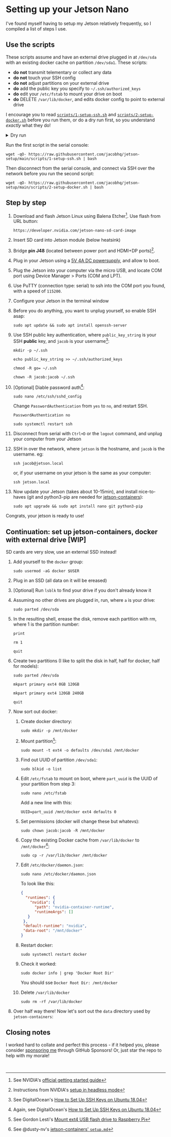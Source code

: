 # Setting up your Jetson Nano
I've found myself having to setup my Jetson relatively frequently, so I compiled a list of steps I use.

## Use the scripts
These scripts assume and have an external drive plugged in at `/dev/sda` with an existing docker cache on partition `/dev/sda1`. These scripts:
- **do not** transmit telementary or collect any data
- **do not** touch your SSH config
- **do not** adjust partitions on your external drive
- **do** add the public key you specify to `~/.ssh/authorized_keys`
- **do** edit your `/etc/fstab` to mount your drive on boot
- **do** DELETE `/var/lib/docker`, and edits docker config to point to external drive

I encourage you to read [`scripts/1-setup-ssh.sh`](https://github.com/jacobhq/jetson-setup/blob/main/scripts/1-setup-ssh.sh) and [`scripts/2-setup-docker.sh`](https://github.com/jacobhq/jetson-setup/blob/main/scripts/2-setup-docker.sh) before you run them, or do a dry run first, so you understand _exactly_ what they do!

<details>
  <summary>Dry run</summary>
  
  ```
  wget -qO- https://raw.githubusercontent.com/jacobhq/jetson-setup/main/scripts/1-setup-ssh.sh | bash -s -- --dry-run
  ```
  
  ```
  wget -qO- https://raw.githubusercontent.com/jacobhq/jetson-setup/main/scripts/2-setup-docker.sh | bash -s -- --dry-run
  ```

</details>

Run the first script in the serial console:
```
wget -qO- https://raw.githubusercontent.com/jacobhq/jetson-setup/main/scripts/1-setup-ssh.sh | bash
```

Then disconnect from the serial console, and connect via SSH over the network before you run the second script:
```
wget -qO- https://raw.githubusercontent.com/jacobhq/jetson-setup/main/scripts/2-setup-docker.sh | bash
```

## Step by step
1. Download and flash Jetson Linux using Balena Etcher[^1]. Use flash from URL button:
  
   ```
   https://developer.nvidia.com/jetson-nano-sd-card-image
   ```
2. Insert SD card into Jetson module (below heatsink)
3. Bridge **pin J48** (located between power port and HDMI+DP ports)[^2].
4. Plug in your Jetson using a [5V 4A DC powersupply](https://www.amazon.co.uk/gp/product/B0BGC3F6QS?ref=ppx_pt2_dt_b_prod_image), and allow to boot.
5. Plug the Jetson into your computer via the micro USB, and locate COM port using Device Manager > Ports (COM and LPT).
6. Use PuTTY (connection type: serial) to ssh into the COM port you found, with a speed of `115200`.
7. Configure your Jetson in the terminal window
8. Before you do anything, you want to unplug yourself, so enable SSH asap:

   ```
   sudo apt update && sudo apt install openssh-server
   ```
9. Use SSH public key authentication, where `public_key_string` is your SSH **public** key, and `jacob` is your username[^4]:
   ```
   mkdir -p ~/.ssh
   ```
   ```
   echo public_key_string >> ~/.ssh/authorized_keys
   ```
   ```
   chmod -R go= ~/.ssh
   ```
   ```
   chown -R jacob:jacob ~/.ssh
   ```
10. [Optional] Diable password auth[^5]:
    ```
    sudo nano /etc/ssh/sshd_config
    ```
    Change `PasswordAuthentication` from `yes` to `no`, and restart SSH.
    ```
    PasswordAuthentication no
    ```
    ```
    sudo systemctl restart ssh
    ```
11. Disconnect from serial with `Ctrl+D` or the `logout` command, and unplug your computer from your Jetson
12. SSH in over the network, where `jetson` is the hostname, and `jacob` is the username. eg:
    ```
    ssh jacob@jetson.local
    ```
    or, if your username on your jetson is the same as your computer:
    ```
    ssh jetson.local
    ```
13. Now update your Jetson (takes about 10-15min), and install nice-to-haves (git and python3-pip are needed for [jetson-containers](#continuation-set-up-jetson-containers-docker-with-external-drive-wip)):
    ```
    sudo apt upgrade && sudo apt install nano git python3-pip
    ```
Congrats, your jetson is ready to use!

## Continuation: set up jetson-containers, docker with external drive [WIP]
SD cards are very slow, use an external SSD instead!

1. Add yourself to the `docker` group:
   ```
   sudo usermod -aG docker $USER
   ```
2. Plug in an SSD (all data on it will be ereased)
3. [Optional] Run `lsblk` to find your drive if you don't already know it
4. Assuming no other drives are plugged in, run, where `a` is your drive:
   ```
   sudo parted /dev/sda
   ```
5. In the resulting shell, erease the disk, remove each partition with rm, where 1 is the partition number:
   ```
   print
   ```
   ```
   rm 1
   ```
   ```
   quit
   ```
6. Create two partitions (I like to split the disk in half, half for docker, half for models):
   ```
   sudo parted /dev/sda
   ```
   ```
   mkpart primary ext4 0GB 120GB
   ```
   ```
   mkpart primary ext4 120GB 240GB
   ```
   ```
   quit
   ```
7. Now sort out docker:
   
    1. Create docker directory:
       ```
       sudo mkdir -p /mnt/docker
       ```
    2. Mount partition[^6]:
       ```
       sudo mount -t ext4 -o defaults /dev/sda1 /mnt/docker
       ```
    3. Find out UUID of partition `/dev/sda1`:
       ```
       sudo blkid -o list
       ```
    4. Edit `/etc/fstab` to mount on boot, where `part_uuid` is the UUID of your partition from step 3:
       ```
       sudo nano /etc/fstab
       ```
       Add a new line with this:
       ```
       UUID=part_uuid /mnt/docker ext4 defaults 0
       ```
    6. Set permissions (docker will change these but whatevs):
       ```
       sudo chown jacob:jacob -R /mnt/docker
       ```
    7. Copy the existing Docker cache from `/var/lib/docker` to `/mnt/docker`[^7]:
       ```
       sudo cp -r /var/lib/docker /mnt/docker
       ```
    8. Edit `/etc/docker/daemon.json`:
       ```
       sudo nano /etc/docker/daemon.json
       ```
       To look like this:
       ```json
       {
         "runtimes": {
           "nvidia": {
             "path": "nvidia-container-runtime",
             "runtimeArgs": []
          }
        },
        "default-runtime": "nvidia",
        "data-root": "/mnt/docker"
       }
       ```
    10. Restart docker:
        ```
        sudo systemctl restart docker
        ```
    11. Check it worked:
        ```
        sudo docker info | grep 'Docker Root Dir'
        ```
        You should sse `Docker Root Dir: /mnt/docker`
        
    13. Delete `/var/lib/docker`
        ```
        sudo rm -rf /var/lib/docker
        ```
  8. Over half way there! Now let's sort out the `data` directory used by `jetson-containers`:

## Closing notes
I worked hard to collate and perfect this process - if it helped you, please consider [sponsoring me]() through GitHub Sponsors! Or, just star the repo to help with my morale!

<br />

[^1]: See NVIDIA's [official getting started guide](https://developer.nvidia.com/embedded/learn/get-started-jetson-nano-devkit#write)
[^2]: Instructions from NVIDIA's [setup in headless mode](https://developer.nvidia.com/embedded/learn/get-started-jetson-nano-devkit#setup)
[^3]: See Linuxize's [How to Enable SSH on Ubuntu 18.04](https://linuxize.com/post/how-to-enable-ssh-on-ubuntu-18-04/)
[^4]: See DigitalOcean's [How to Set Up SSH Keys on Ubuntu 18.04](https://www.digitalocean.com/community/tutorials/how-to-set-up-ssh-keys-on-ubuntu-1804)
[^5]: Again, see DigitalOcean's [How to Set Up SSH Keys on Ubuntu 18.04](https://www.digitalocean.com/community/tutorials/how-to-set-up-ssh-keys-on-ubuntu-1804)
[^6]: See Gordon Lesti's [Mount ext4 USB flash drive to Raspberry Pi](https://gordonlesti.com/mount-ext4-usb-flash-drive-to-raspberry-pi/)
[^7]: See @dusty-nv's [jetson-containers' `setup.md`](https://github.com/dusty-nv/jetson-containers/blob/master/docs/setup.md#relocating-docker-data-root)
[^8]: Again, see Gordon Lesti's [Mount ext4 USB flash drive to Raspberry Pi](https://gordonlesti.com/mount-ext4-usb-flash-drive-to-raspberry-pi/)
